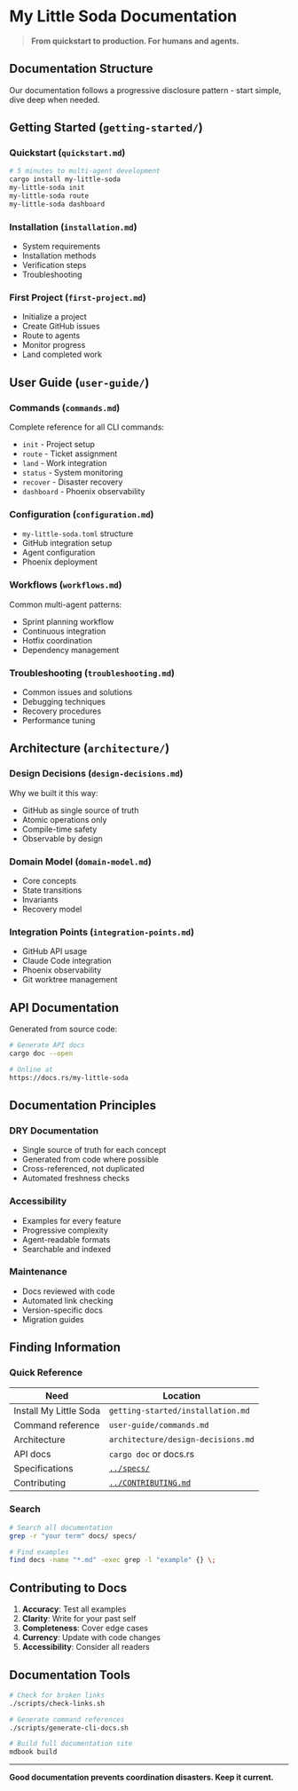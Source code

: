 # My Little Soda Documentation

> **From quickstart to production. For humans and agents.**

## Documentation Structure

Our documentation follows a progressive disclosure pattern - start simple, dive deep when needed.

## Getting Started (`getting-started/`)

### Quickstart (`quickstart.md`)
```bash
# 5 minutes to multi-agent development
cargo install my-little-soda
my-little-soda init
my-little-soda route
my-little-soda dashboard
```

### Installation (`installation.md`)
- System requirements
- Installation methods
- Verification steps
- Troubleshooting

### First Project (`first-project.md`)
- Initialize a project
- Create GitHub issues
- Route to agents
- Monitor progress
- Land completed work

## User Guide (`user-guide/`)

### Commands (`commands.md`)
Complete reference for all CLI commands:
- `init` - Project setup
- `route` - Ticket assignment
- `land` - Work integration
- `status` - System monitoring
- `recover` - Disaster recovery
- `dashboard` - Phoenix observability

### Configuration (`configuration.md`)
- `my-little-soda.toml` structure
- GitHub integration setup
- Agent configuration
- Phoenix deployment

### Workflows (`workflows.md`)
Common multi-agent patterns:
- Sprint planning workflow
- Continuous integration
- Hotfix coordination
- Dependency management

### Troubleshooting (`troubleshooting.md`)
- Common issues and solutions
- Debugging techniques
- Recovery procedures
- Performance tuning

## Architecture (`architecture/`)

### Design Decisions (`design-decisions.md`)
Why we built it this way:
- GitHub as single source of truth
- Atomic operations only
- Compile-time safety
- Observable by design

### Domain Model (`domain-model.md`)
- Core concepts
- State transitions
- Invariants
- Recovery model

### Integration Points (`integration-points.md`)
- GitHub API usage
- Claude Code integration
- Phoenix observability
- Git worktree management

## API Documentation

Generated from source code:
```bash
# Generate API docs
cargo doc --open

# Online at
https://docs.rs/my-little-soda
```

## Documentation Principles

### DRY Documentation
- Single source of truth for each concept
- Generated from code where possible
- Cross-referenced, not duplicated
- Automated freshness checks

### Accessibility
- Examples for every feature
- Progressive complexity
- Agent-readable formats
- Searchable and indexed

### Maintenance
- Docs reviewed with code
- Automated link checking
- Version-specific docs
- Migration guides

## Finding Information

### Quick Reference
| Need | Location |
|------|----------|
| Install My Little Soda | `getting-started/installation.md` |
| Command reference | `user-guide/commands.md` |
| Architecture | `architecture/design-decisions.md` |
| API docs | `cargo doc` or docs.rs |
| Specifications | [`../specs/`](../specs/) |
| Contributing | [`../CONTRIBUTING.md`](../CONTRIBUTING.md) |

### Search
```bash
# Search all documentation
grep -r "your term" docs/ specs/

# Find examples
find docs -name "*.md" -exec grep -l "example" {} \;
```

## Contributing to Docs

1. **Accuracy**: Test all examples
2. **Clarity**: Write for your past self
3. **Completeness**: Cover edge cases
4. **Currency**: Update with code changes
5. **Accessibility**: Consider all readers

## Documentation Tools

```bash
# Check for broken links
./scripts/check-links.sh

# Generate command references
./scripts/generate-cli-docs.sh

# Build full documentation site
mdbook build
```

---

**Good documentation prevents coordination disasters. Keep it current.**